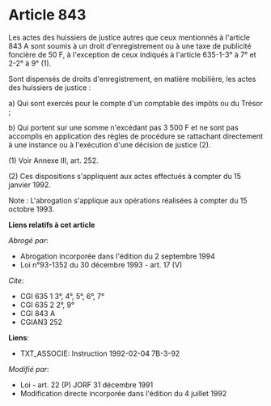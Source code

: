 # Article 843

Les actes des huissiers de justice autres que ceux mentionnés à l'article 843 A sont soumis à un droit d'enregistrement ou à
une taxe de publicité foncière de 50 F, à l'exception de ceux indiqués à l'article 635-1-3° à 7° et 2-2° à 9° (1).

Sont dispensés de droits d'enregistrement, en matière mobilière, les actes des huissiers de justice :

a) Qui sont exercés pour le compte d'un comptable des impôts ou du Trésor ;

b) Qui portent sur une somme n'excédant pas 3 500 F et ne sont pas accomplis en application des règles de procédure se
rattachant directement à une instance ou à l'exécution d'une décision de justice (2).

(1) Voir Annexe III, art. 252.

(2) Ces dispositions s'appliquent aux actes effectués à compter du 15 janvier 1992.

Note : L'abrogation s'applique aux opérations réalisées à compter du 15 octobre 1993.

**Liens relatifs à cet article**

_Abrogé par_:

  - Abrogation incorporée dans l'édition du 2 septembre 1994
  - Loi n°93-1352 du 30 décembre 1993 - art. 17 (V)

_Cite_:

  - CGI 635 1 3°, 4°, 5°, 6°, 7°
  - CGI 635 2 2°, 9°
  - CGI 843 A
  - CGIAN3 252

**Liens**:

  - TXT_ASSOCIE: Instruction 1992-02-04 7B-3-92

_Modifié par_:

  - Loi - art. 22 (P) JORF 31 décembre 1991
  - Modification directe incorporée dans l'édition du 4 juillet 1992
